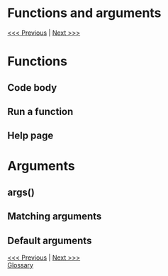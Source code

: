 Functions and arguments
================

[\<\<\< Previous](02-functions.md) | [Next \>\>\>](03-objects.md)

# Functions

## Code body

## Run a function

## Help page

# Arguments

## args()

## Matching arguments

## Default arguments

[\<\<\< Previous](02-functions.md) | [Next \>\>\>](03-objects.md)  
[Glossary](sections/glossary)
